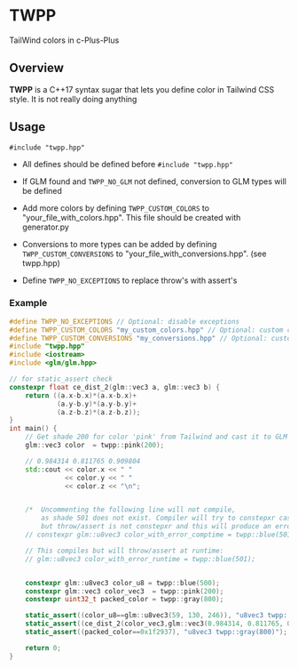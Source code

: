 # TWPP 
TailWind colors in c-Plus-Plus
## Overview 
**TWPP**  is a C++17 syntax sugar that lets you define color in Tailwind CSS style. It is not really doing anything


## Usage 
`#include "twpp.hpp"`

* All defines should be defined before `#include "twpp.hpp"`
 
* If GLM found and `TWPP_NO_GLM` not defined, conversion to GLM types will be defined 
 
* Add more colors by defining `TWPP_CUSTOM_COLORS` to "your_file_with_colors.hpp". This file should be created with generator.py

* Conversions to more types can be added by defining `TWPP_CUSTOM_CONVERSIONS` to "your_file_with_conversions.hpp". (see twpp.hpp)

* Define `TWPP_NO_EXCEPTIONS` to replace throw's with assert's

### Example

```cpp
#define TWPP_NO_EXCEPTIONS // Optional: disable exceptions
#define TWPP_CUSTOM_COLORS "my_custom_colors.hpp" // Optional: custom colors
#define TWPP_CUSTOM_CONVERSIONS "my_conversions.hpp" // Optional: custom conversions
#include "twpp.hpp"
#include <iostream>
#include <glm/glm.hpp>

// for static_assert check
constexpr float ce_dist_2(glm::vec3 a, glm::vec3 b) {
    return ((a.x-b.x)*(a.x-b.x)+
            (a.y-b.y)*(a.y-b.y)+
            (a.z-b.z)*(a.z-b.z));
}
int main() {
    // Get shade 200 for color 'pink' from Tailwind and cast it to GLM's vec<3, float>
    glm::vec3 color  = twpp::pink(200);

    // 0.984314 0.811765 0.909804
    std::cout << color.x << " " 
              << color.y << " " 
              << color.z << "\n"; 


    /*  Uncommenting the following line will not compile, 
        as shade 501 does not exist. Compiler will try to constepxr case default:
        but throw/assert is not constepxr and this will produce an error: */
    // constexpr glm::u8vec3 color_with_error_comptime = twpp::blue(501);

    // This compiles but will throw/assert at runtime:
    // glm::u8vec3 color_with_error_runtime = twpp::blue(501);


    constexpr glm::u8vec3 color_u8 = twpp::blue(500);
    constexpr glm::vec3 color_vec3  = twpp::pink(200);
    constexpr uint32_t packed_color = twpp::gray(800);

    static_assert((color_u8==glm::u8vec3(59, 130, 246)), "u8vec3 twpp::blue(500)");
    static_assert((ce_dist_2(color_vec3,glm::vec3(0.984314, 0.811765, 0.909804))<0.01f), "u8vec3 twpp::pink(200)");
    static_assert((packed_color==0x1f2937), "u8vec3 twpp::gray(800)");

    return 0;
}
```